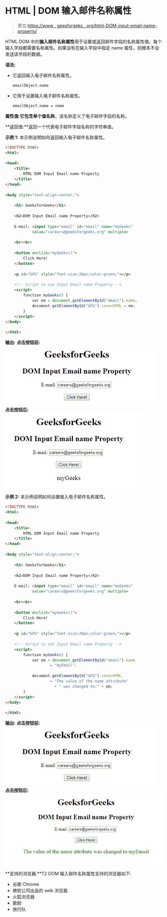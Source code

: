 # HTML | DOM 输入邮件名称属性

> 原文:[https://www . geesforgeks . org/html-DOM-input-email-name-property/](https://www.geeksforgeeks.org/html-dom-input-email-name-property/)

HTML DOM 中的**输入邮件名称属性**用于设置或返回邮件字段的名称属性值。每个输入字段都需要名称属性。如果没有在输入字段中指定 name 属性，则根本不会发送该字段的数据。

**语法:**

*   它返回输入电子邮件名称属性。

    ```html
    emailObject.name
    ```

*   它用于设置输入电子邮件名称属性。

    ```html
    emailObject.name = name
    ```

**属性值:**它包含单个值**名称**，该名称定义了电子邮件字段的名称。

**返回值:**返回一个代表电子邮件字段名称的字符串值。

**示例 1:** 本示例说明如何返回输入电子邮件名称属性。

```html
<!DOCTYPE html> 
<html> 

<head> 
    <title> 
        HTML DOM Input Email name Property 
    </title> 
</head>     

<body style="text-align:center;"> 

    <h1> GeeksforGeeks</h1> 

    <h2>DOM Input Email name Property</h2> 

    E-mail: <input type="email" id="email" name="myGeeks"
            value="careers@geeksforgeeks.org" multiple> 

    <br><br>

    <button onclick="myGeeks()"> 
        Click Here! 
    </button> 

    <p id="GFG" style="font-size:20px;color:green;"></p> 

    <!-- Script to use Input Email name Property -->
    <script> 
        function myGeeks() { 
            var em = document.getElementById("email").name; 
            document.getElementById("GFG").innerHTML = em; 
        } 
    </script> 
</body> 

</html>                        
```

**输出:**
**点击按钮前:**
![](img/9377c19d0554509ee9223746866427bb.png)
**点击按钮后:**
![](img/a152b128a7dd5cc4b6e079782b0b07a7.png)

**示例 2:** 本示例说明如何设置输入电子邮件名称属性。

```html
<!DOCTYPE html> 
<html> 

<head> 
    <title> 
        HTML DOM Input Email name Property 
    </title> 
</head>     

<body style="text-align:center;"> 

    <h1> GeeksforGeeks</h1> 

    <h2>DOM Input Email name Property</h2> 

    E-mail: <input type="email" id="email" name="myGeeks"
            value="careers@geeksforgeeks.org" multiple> 

    <br><br>

    <button onclick="myGeeks()"> 
        Click Here! 
    </button> 

    <p id="GFG" style="font-size:20px;color:green;"></p> 

    <!-- Script to set Input Email name Property -->
    <script> 
        function myGeeks() { 
            var em = document.getElementById("email").name
                    = "myEmail"; 

            document.getElementById("GFG").innerHTML
                    = "The value of the name attribute"
                      + " was changed to:" + em; 
        } 
    </script> 
</body> 

</html>                                
```

**输出:**
**点击按钮前:**
![](img/9377c19d0554509ee9223746866427bb.png)
**点击按钮后:**
![](img/4cd410686490e5677371367af297029c.png)

**支持的浏览器:**T2 DOM 输入邮件名称属性支持的浏览器如下:

*   谷歌 Chrome
*   微软公司出品的 web 浏览器
*   火狐浏览器
*   歌剧
*   旅行队